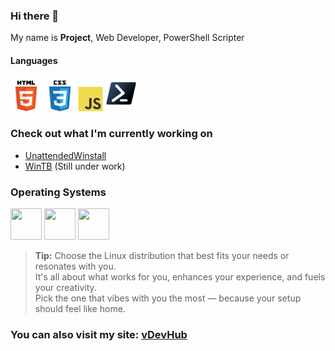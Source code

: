 ### Hi there 👋

My name is **Project**, Web Developer, PowerShell Scripter

#### Languages
<img src="https://raw.githubusercontent.com/devicons/devicon/master/icons/html5/html5-original-wordmark.svg" width="50" height="50"> <img src="https://raw.githubusercontent.com/devicons/devicon/master/icons/css3/css3-original-wordmark.svg" width="50" height="50"> <img src="https://raw.githubusercontent.com/devicons/devicon/master/icons/javascript/javascript-original.svg" width="40" height="40"> <img src="https://raw.githubusercontent.com/devicons/devicon/master/icons/powershell/powershell-original.svg" width="50" height="50" style="vertical-align: 4px;"> <!-- Adjusted PowerShell logo -->

### Check out what I'm currently working on

- [UnattendedWinstall](https://github.com/deadproject/UnattendedWinstall)
- [WinTB](https://github.com/deadproject/WinTb) (Still under work)

### Operating Systems
<img src="https://banner2.cleanpng.com/20180414/req/avftib6f2.webp" width="50" height="50"> <img src="https://www.debian.org/logos/openlogo-nd.svg" width="50" height="50"> <img src="https://encrypted-tbn0.gstatic.com/images?q=tbn:ANd9GcRuYypmGR91DF2fvasAhTRnYRNl0pmT4cnWnA&s" width="50" height="50">

> **Tip:** Choose the Linux distribution that best fits your needs or resonates with you.  
> It's all about what works for you, enhances your experience, and fuels your creativity.  
> Pick the one that vibes with you the most — because your setup should feel like home.

### You can also visit my site: [vDevHub](https://vdevhub.pages.dev/)
